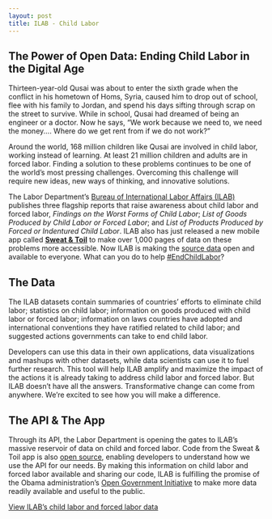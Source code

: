 ```yaml
---
layout: post
title: ILAB - Child Labor
---
```

## The Power of Open Data: Ending Child Labor in the Digital Age

Thirteen-year-old Qusai was about to enter the sixth grade when the conflict in his hometown of Homs, Syria, 
caused him to drop out of school, flee with his family to Jordan, and spend his days sifting through scrap 
on the street to survive. While in school, Qusai had dreamed of being an engineer or a doctor. Now he says, 
“We work because we need to, we need the money.... Where do we get rent from if we do not work?”


Around the world, 168 million children like Qusai are involved in child labor, working instead of learning.
At least 21 million children and adults are in forced labor. Finding a solution to these problems continues
to be one of the world’s most pressing challenges. Overcoming this challenge will require new ideas,
new ways of thinking, and innovative solutions. 


The Labor Department’s [Bureau of International Labor Affairs (ILAB)](http://www.dol.gov/ilab/) publishes three
flagship reports that raise awareness about child labor and forced labor, *Findings on the Worst Forms of Child Labor*; 
*List of Goods Produced by Child Labor or Forced Labor*; and *List of Products Produced by Forced or Indentured 
Child Labor*. ILAB also has just released a new mobile app called
**[Sweat & Toil](https://itunes.apple.com/us/app/sweat-toil-child-labor-forced/id1018240593?ls=1&mt=8)** to make over 1,000 pages of data 
on these problems more accessible.  Now ILAB is making the [source data](/others/sweat-and-toil) open and available 
to everyone. What can you do to help [#EndChildLabor](http://www.dol.gov/EndChildLabor)? 


## The Data

The ILAB datasets contain summaries of countries’ efforts to eliminate child labor; statistics on child labor; 
information on goods produced with child labor or forced labor; information on laws countries have adopted and 
international conventions they have ratified related to child labor; and suggested actions governments can take 
to end child labor.
 

Developers can use this data in their own applications, data visualizations and mashups with other datasets,
while data scientists can use it to fuel further research. This tool will help ILAB amplify and maximize the impact 
of the actions it is already taking to address child labor and forced labor. But ILAB doesn’t have all the answers. 
Transformative change can come from anywhere. We’re excited to see how you will make a difference.


## The API & The App

Through its API, the Labor Department is opening the gates to ILAB’s massive reservoir of data on child and forced 
labor. Code from the Sweat & Toil app is also [open source](https://github.com/USDepartmentofLabor/Child-Labor), 
enabling developers to understand how we use the API for 
our needs. By making this information on child labor and forced labor available and sharing our code, ILAB is 
fulfilling the promise of the Obama administration’s [Open Government Initiative](http://whitehouse.gov/open) to 
make more data readily available and useful to the public.  

<a href="{{ site.baseurl  }}/others/sweat-and-toil" style="margin-top: 2em;" class="button radius button_wide">View ILAB’s child labor and forced labor data </a>
